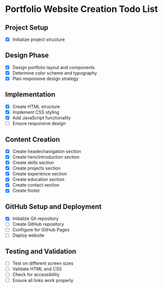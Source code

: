 # Portfolio Website Creation Todo List

## Project Setup
- [x] Initialize project structure

## Design Phase
- [x] Design portfolio layout and components
- [x] Determine color scheme and typography
- [x] Plan responsive design strategy

## Implementation
- [x] Create HTML structure
- [x] Implement CSS styling
- [x] Add JavaScript functionality
- [ ] Ensure responsive design

## Content Creation
- [x] Create header/navigation section
- [x] Create hero/introduction section
- [x] Create skills section
- [x] Create projects section
- [x] Create experience section
- [x] Create education section
- [x] Create contact section
- [x] Create footer

## GitHub Setup and Deployment
- [x] Initialize Git repository
- [ ] Create GitHub repository
- [ ] Configure for GitHub Pages
- [ ] Deploy website

## Testing and Validation
- [ ] Test on different screen sizes
- [ ] Validate HTML and CSS
- [ ] Check for accessibility
- [ ] Ensure all links work properly
